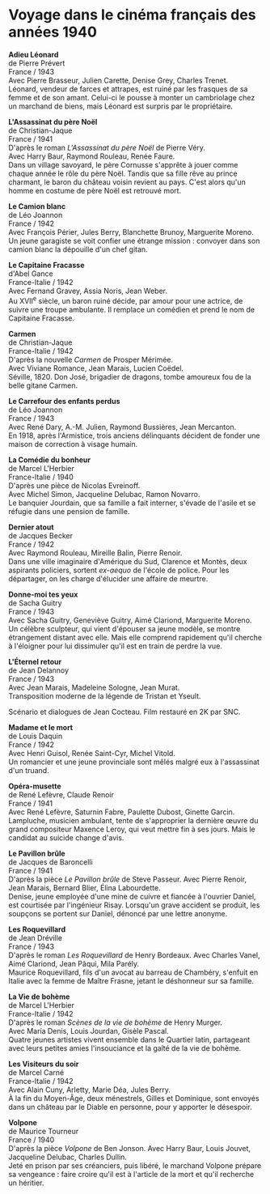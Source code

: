 # Voyage dans le cinéma français des années 1940

**Adieu Léonard**  
de Pierre Prévert  
France / 1943  
Avec Pierre Brasseur, Julien Carette, Denise Grey, Charles Trenet.  
Léonard, vendeur de farces et attrapes, est ruiné par les frasques de sa femme et de son amant. Celui-ci le pousse à monter un cambriolage chez un marchand de biens, mais Léonard est surpris par le propriétaire.

**L'Assassinat du père Noël**  
de Christian-Jaque  
France / 1941  
D'après le roman _L'Assassinat du père Noël_ de Pierre Véry.  
Avec Harry Baur, Raymond Rouleau, Renée Faure.  
Dans un village savoyard, le père Cornusse s'apprête à jouer comme chaque année le rôle du père Noël. Tandis que sa fille rêve au prince charmant, le baron du château voisin revient au pays. C'est alors qu'un homme en costume de père Noël est retrouvé mort.

**Le Camion blanc**  
de Léo Joannon  
France / 1942  
Avec François Périer, Jules Berry, Blanchette Brunoy, Marguerite Moreno.  
Un jeune garagiste se voit confier une étrange mission : convoyer dans son camion blanc la dépouille d'un chef gitan.

**Le Capitaine Fracasse**  
d'Abel Gance  
France-Italie / 1942  
Avec Fernand Gravey, Assia Noris, Jean Weber.  
Au XVII<sup>e</sup> siècle, un baron ruiné décide, par amour pour une actrice, de suivre une troupe ambulante. Il remplace un comédien et prend le nom de Capitaine Fracasse.

**Carmen**  
de Christian-Jaque  
France-Italie / 1942  
D'après la nouvelle _Carmen_ de Prosper Mérimée.  
Avec Viviane Romance, Jean Marais, Lucien Coëdel.  
Séville, 1820. Don José, brigadier de dragons, tombe amoureux fou de la belle gitane Carmen.

**Le Carrefour des enfants perdus**  
de Léo Joannon  
France / 1943  
Avec René Dary, A.-M. Julien, Raymond Bussières, Jean Mercanton.  
En 1918, après l'Armistice, trois anciens délinquants décident de fonder une maison de correction à visage humain.

**La Comédie du bonheur**  
de Marcel L'Herbier  
France-Italie / 1940  
D'après une pièce de Nicolas Evreinoff.  
Avec Michel Simon, Jacqueline Delubac, Ramon Novarro.  
Le banquier Jourdain, que sa famille a fait interner, s'évade de l'asile et se réfugie dans une pension de famille.

**Dernier atout**  
de Jacques Becker  
France / 1942  
Avec Raymond Rouleau, Mireille Balin, Pierre Renoir.  
Dans une ville imaginaire d'Amérique du Sud, Clarence et Montès, deux aspirants policiers, sortent _ex-aequo_ de l'école de police. Pour les départager, on les charge d'élucider une affaire de meurtre.

**Donne-moi tes yeux**  
de Sacha Guitry  
France / 1943  
Avec Sacha Guitry, Geneviève Guitry, Aimé Clariond, Marguerite Moreno.  
Un célèbre sculpteur, qui vient d'épouser sa jeune modèle, se montre étrangement distant avec elle. Mais elle comprend rapidement qu'il cherche à l'éloigner pour lui dissimuler qu'il est en train de perdre la vue.

**L'Éternel retour**  
de Jean Delannoy  
France / 1943  
Avec Jean Marais, Madeleine Sologne, Jean Murat.  
Transposition moderne de la légende de Tristan et Yseult.

Scénario et dialogues de Jean Cocteau. Film restauré en 2K par SNC.

**Madame et le mort**  
de Louis Daquin  
France / 1942  
Avec Henri Guisol, Renée Saint-Cyr, Michel Vitold.  
Un romancier et une jeune provinciale sont mêlés malgré eux à l'assassinat d'un truand.

**Opéra-musette**  
de René Lefèvre, Claude Renoir  
France / 1941  
Avec René Lefèvre, Saturnin Fabre, Paulette Dubost, Ginette Garcin.  
Lampluche, musicien ambulant, tente de s'approprier la dernière œuvre du grand compositeur Maxence Leroy, qui veut mettre fin à ses jours. Mais le candidat au suicide change d'avis.

**Le Pavillon brûle**  
de Jacques de Baroncelli  
France / 1941  
D'après la pièce _Le Pavillon brûle_ de Steve Passeur.
Avec Pierre Renoir, Jean Marais, Bernard Blier, Élina Labourdette.  
Denise, jeune employée d'une mine de cuivre et fiancée à l'ouvrier Daniel, est courtisée par l'ingénieur Risay. Lorsqu'un grave accident se produit, les soupçons se portent sur Daniel, dénoncé par une lettre anonyme.

**Les Roquevillard**  
de Jean Dréville  
France / 1943  
D'après le roman _Les Roquevillard_ de Henry Bordeaux.
Avec Charles Vanel, Aimé Clariond, Jean Pâqui, Mila Parély.  
Maurice Roquevillard, fils d'un avocat au barreau de Chambéry, s'enfuit en Italie avec la femme de Maître Frasne, jetant le déshonneur sur sa famille.

**La Vie de bohème**  
de Marcel L'Herbier  
France-Italie / 1942  
D'après le roman _Scènes de la vie de bohème_ de Henry Murger.  
Avec María Denis, Louis Jourdan, Gisèle Pascal.  
Quatre jeunes artistes vivent ensemble dans le Quartier latin, partageant avec leurs petites amies l'insouciance et la gaîté de la vie de bohème.

**Les Visiteurs du soir**  
de Marcel Carné  
France-Italie / 1942  
Avec Alain Cuny, Arletty, Marie Déa, Jules Berry.  
À la fin du Moyen-Âge, deux ménestrels, Gilles et Dominique, sont envoyés dans un château par le Diable en personne, pour y apporter le désespoir.

**Volpone**  
de Maurice Tourneur  
France / 1940  
D'après la pièce _Volpone_ de Ben Jonson.
Avec Harry Baur, Louis Jouvet, Jacqueline Delubac, Charles Dullin.  
Jeté en prison par ses créanciers, puis libéré, le marchand Volpone prépare sa vengeance : faire croire qu'il est à l'article de la mort et qu'il recherche un héritier.
